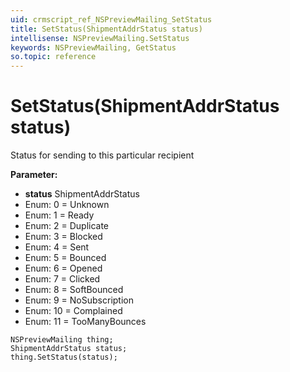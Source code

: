 ```yaml
---
uid: crmscript_ref_NSPreviewMailing_SetStatus
title: SetStatus(ShipmentAddrStatus status)
intellisense: NSPreviewMailing.SetStatus
keywords: NSPreviewMailing, GetStatus
so.topic: reference
---
```


# SetStatus(ShipmentAddrStatus status)

Status for sending to this particular recipient

**Parameter:** 
* **status** ShipmentAddrStatus
* Enum: 0 = Unknown 
* Enum: 1 = Ready 
* Enum: 2 = Duplicate 
* Enum: 3 = Blocked 
* Enum: 4 = Sent 
* Enum: 5 = Bounced 
* Enum: 6 = Opened 
* Enum: 7 = Clicked 
* Enum: 8 = SoftBounced 
* Enum: 9 = NoSubscription 
* Enum: 10 = Complained 
* Enum: 11 = TooManyBounces 

```crmscript
NSPreviewMailing thing;
ShipmentAddrStatus status;
thing.SetStatus(status);
```

